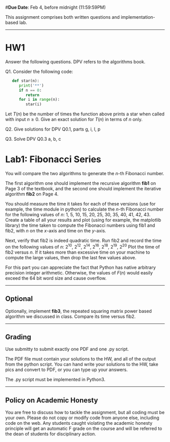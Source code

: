 <!--
.. title: HW1
.. slug: algo_hw1
.. date: 2021-01-28 21:20:01 UTC-04:00
.. tags: 
.. category: 
.. link: 
.. description: 
.. has_math: True
.. type: text
-->

#**Due Date**: Feb 4, before midnight (11:59:59PM)

This assignment comprises both written questions and
implementation-based lab.

---

# HW1

Answer the following questions. DPV refers to the algorithms book.

Q1. Consider the following code:
```python
   def star(n):
      print('**')
      if n == 0: 
         return
      for i in range(n):
         star(i)
```
Let $T(n)$ be the number of times the function above prints a star when
called with input $n \ge 0$. Give an exact solution for $T(n)$ in terms
of $n$ only.

Q2. Give solutions for DPV Q0.1, parts g, i, l, p

Q3. Solve DPV Q0.3 a, b, c


# Lab1: Fibonacci Series


You will compare the two algorithms to generate the $n$-th Fibonacci
number. 

The first algorithm one should implement the recursive algorithm
**fib1** on Page 3 of the textbook, and the second one should implement
the iterative algorithm **fib2** on Page 4.

You should measure the time it takes for each of these versions (use for
example, the time module in python) to calculate the $n$-th Fibonacci
number for the following values of $n$: 1, 5, 10, 15, 20, 25, 30, 35, 40,
41, 42, 43. Create a table of all your results and plot (using for example,
the matplotlib library) the time taken to compute the Fibonacci numbers
using fib1 and fib2, with $n$ on the $x$-axis and time on the $y$-axis.

Next, verify that fib2 is indeed quadratic time. Run fib2 and record the
time on the following values of $n$: $2^{10}$, $2^{12}$, $2^{14}$, $2^{16}$,
$2^{18}$, $2^{19}$, $2^{20}$ Plot the time of fib2 versus $n$. If it takes more than
excessive time on your machine to compute the large values, then drop the last few values
above.

For this part you can appreciate the fact that Python has native arbitrary precision integer arithmetic. Otherwise, the values of $F(n)$ would easily exceed the 64 bit word size and cause overflow.

--- 

## Optional

Optionally, implement **fib3**, the repeated squaring matrix
power based algorithm we discussed in class. Compare its time versus
fib2.

---

## Grading

Use submitty to submit exactly one PDF and one .py script.

The PDF file must contain your solutions to the HW, and all of the
output from the python script.
You can hand write your solutions to the HW, take pics and convert to
PDF, or you can type up your answers.

The .py script must be implemented in Python3. 

---

## Policy on Academic Honesty

You are free to discuss how to tackle the assignment, but all coding
must be your own. Please do not copy or modify code from anyone else,
including code on the web. Any students caught violating the academic
honesty principle will get an automatic F grade on the course and will
be referred to the dean of students for disciplinary action.


